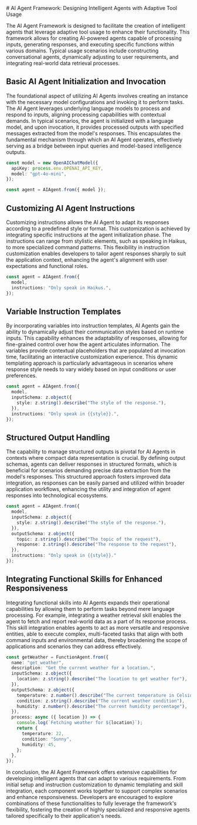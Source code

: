 <markdown>
# AI Agent Framework: Designing Intelligent Agents with Adaptive Tool Usage

The AI Agent Framework is designed to facilitate the creation of intelligent agents that leverage adaptive tool usage to enhance their functionality. This framework allows for creating AI-powered agents capable of processing inputs, generating responses, and executing specific functions within various domains. Typical usage scenarios include constructing conversational agents, dynamically adjusting to user requirements, and integrating real-world data retrieval processes.

## Basic AI Agent Initialization and Invocation

The foundational aspect of utilizing AI Agents involves creating an instance with the necessary model configurations and invoking it to perform tasks. The AI Agent leverages underlying language models to process and respond to inputs, aligning processing capabilities with contextual demands. In typical scenarios, the agent is initialized with a language model, and upon invocation, it provides processed outputs with specified messages extracted from the model's responses. This encapsulates the fundamental mechanism through which an AI Agent operates, effectively serving as a bridge between input queries and model-based intelligence outputs.

```ts file="/Users/chao/Projects/blocklet/aigne-framework/docs-examples/test/concepts/ai-agent.test.ts" region="example-agent-basic-create-agent"
const model = new OpenAIChatModel({
  apiKey: process.env.OPENAI_API_KEY,
  model: "gpt-4o-mini",
});

const agent = AIAgent.from({ model });
```

## Customizing AI Agent Instructions

Customizing instructions allows the AI Agent to adapt its responses according to a predefined style or format. This customization is achieved by integrating specific instructions at the agent initialization phase. The instructions can range from stylistic elements, such as speaking in Haikus, to more specialized command patterns. This flexibility in instruction customization enables developers to tailor agent responses sharply to suit the application context, enhancing the agent's alignment with user expectations and functional roles.

```ts file="/Users/chao/Projects/blocklet/aigne-framework/docs-examples/test/concepts/ai-agent.test.ts" region="example-agent-custom-instructions-create-agent"
const agent = AIAgent.from({
  model,
  instructions: "Only speak in Haikus.",
});
```

## Variable Instruction Templates

By incorporating variables into instruction templates, AI Agents gain the ability to dynamically adjust their communication styles based on runtime inputs. This capability enhances the adaptability of responses, allowing for fine-grained control over how the agent articulates information. The variables provide contextual placeholders that are populated at invocation time, facilitating an interactive customization experience. This dynamic templating approach is particularly advantageous in scenarios where response style needs to vary widely based on input conditions or user preferences.

```ts file="/Users/chao/Projects/blocklet/aigne-framework/docs-examples/test/concepts/ai-agent.test.ts" region="example-agent-custom-instructions-with-variables-create-agent"
const agent = AIAgent.from({
  model,
  inputSchema: z.object({
    style: z.string().describe("The style of the response."),
  }),
  instructions: "Only speak in {{style}}.",
});
```

## Structured Output Handling

The capability to manage structured outputs is pivotal for AI Agents in contexts where compact data representation is crucial. By defining output schemas, agents can deliver responses in structured formats, which is beneficial for scenarios demanding precise data extraction from the model's responses. This structured approach fosters improved data integration, as responses can be easily parsed and utilized within broader application workflows, enhancing the utility and integration of agent responses into technological ecosystems.

```ts file="/Users/chao/Projects/blocklet/aigne-framework/docs-examples/test/concepts/ai-agent.test.ts" region="example-agent-structured-output-create-agent"
const agent = AIAgent.from({
  model,
  inputSchema: z.object({
    style: z.string().describe("The style of the response."),
  }),
  outputSchema: z.object({
    topic: z.string().describe("The topic of the request"),
    response: z.string().describe("The response to the request"),
  }),
  instructions: "Only speak in {{style}}."
});
```

## Integrating Functional Skills for Enhanced Responsiveness

Integrating functional skills into AI Agents expands their operational capabilities by allowing them to perform tasks beyond mere language processing. For example, integrating a weather retrieval skill enables the agent to fetch and report real-world data as a part of its response process. This skill integration enables agents to act as more versatile and responsive entities, able to execute complex, multi-faceted tasks that align with both command inputs and environmental data, thereby broadening the scope of applications and scenarios they can address effectively.

```ts file="/Users/chao/Projects/blocklet/aigne-framework/docs-examples/test/concepts/ai-agent.test.ts" region="example-agent-with-skills-create-skill"
const getWeather = FunctionAgent.from({
  name: "get_weather",
  description: "Get the current weather for a location.",
  inputSchema: z.object({
    location: z.string().describe("The location to get weather for"),
  }),
  outputSchema: z.object({
    temperature: z.number().describe("The current temperature in Celsius"),
    condition: z.string().describe("The current weather condition"),
    humidity: z.number().describe("The current humidity percentage"),
  }),
  process: async ({ location }) => {
    console.log(`Fetching weather for ${location}`);
    return {
      temperature: 22,
      condition: "Sunny",
      humidity: 45,
    };
  },
});
```

In conclusion, the AI Agent Framework offers extensive capabilities for developing intelligent agents that can adapt to various requirements. From initial setup and instruction customization to dynamic templating and skill integration, each component works together to support complex scenarios and enhance responsiveness. Developers are encouraged to explore combinations of these functionalities to fully leverage the framework's flexibility, fostering the creation of highly specialized and responsive agents tailored specifically to their application's needs.

</markdown>